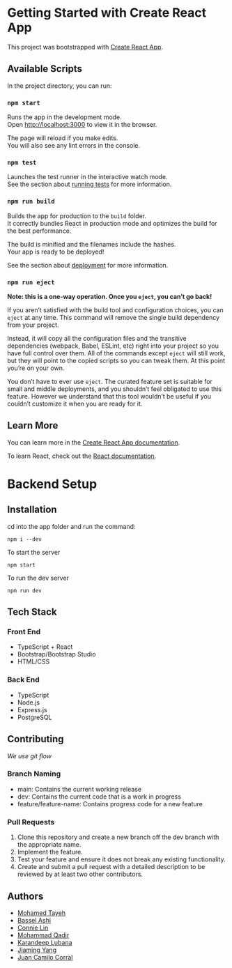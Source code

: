 # Getting Started with Create React App

This project was bootstrapped with [Create React App](https://github.com/facebook/create-react-app).

## Available Scripts

In the project directory, you can run:

### `npm start`

Runs the app in the development mode.\
Open [http://localhost:3000](http://localhost:3000) to view it in the browser.

The page will reload if you make edits.\
You will also see any lint errors in the console.

### `npm test`

Launches the test runner in the interactive watch mode.\
See the section about [running tests](https://facebook.github.io/create-react-app/docs/running-tests) for more information.

### `npm run build`

Builds the app for production to the `build` folder.\
It correctly bundles React in production mode and optimizes the build for the best performance.

The build is minified and the filenames include the hashes.\
Your app is ready to be deployed!

See the section about [deployment](https://facebook.github.io/create-react-app/docs/deployment) for more information.

### `npm run eject`

**Note: this is a one-way operation. Once you `eject`, you can’t go back!**

If you aren’t satisfied with the build tool and configuration choices, you can `eject` at any time. This command will remove the single build dependency from your project.

Instead, it will copy all the configuration files and the transitive dependencies (webpack, Babel, ESLint, etc) right into your project so you have full control over them. All of the commands except `eject` will still work, but they will point to the copied scripts so you can tweak them. At this point you’re on your own.

You don’t have to ever use `eject`. The curated feature set is suitable for small and middle deployments, and you shouldn’t feel obligated to use this feature. However we understand that this tool wouldn’t be useful if you couldn’t customize it when you are ready for it.

## Learn More

You can learn more in the [Create React App documentation](https://facebook.github.io/create-react-app/docs/getting-started).

To learn React, check out the [React documentation](https://reactjs.org/).

# Backend Setup

## Installation

cd into the app folder and run the command:

```
npm i --dev
```

To start the server

```
npm start
```

To run the dev server

```
npm run dev
```

## Tech Stack

### Front End
* TypeScript + React
* Bootstrap/Bootstrap Studio
* HTML/CSS

### Back End
* TypeScript
* Node.js
* Express.js
* PostgreSQL

## Contributing

*We use git flow*

### Branch Naming
* main: Contains the current working release
* dev: Contains the current code that is a work in progress
* feature/feature-name: Contains progress code for a new feature

### Pull Requests
1. Clone this repository and create a new branch off the dev branch with the appropriate name.
2. Implement the feature.
3. Test your feature and ensure it does not break any existing functionality.
4. Create and submit a pull request with a detailed description to be reviewed by at least two other contributors.

## Authors
* [Mohamed Tayeh](https://github.com/mohamed-tayeh)
* [Bassel Ashi](https://github.com/BasselAshi)
* [Connie Lin](https://github.com/connieJ-lin)
* [Mohammad Qadir](https://github.com/DomiVesalius)
* [Karandeep Lubana](https://github.com/KarandeepLubana)
* [Jiaming Yang](https://github.com/Jiaming-Yang-20)
* [Juan Camilo Corral](https://github.com/Wikisaqui)
